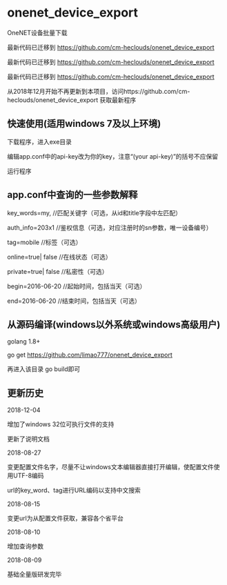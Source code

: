 # onenet_device_export
OneNET设备批量下载

最新代码已迁移到
https://github.com/cm-heclouds/onenet_device_export

最新代码已迁移到
https://github.com/cm-heclouds/onenet_device_export

最新代码已迁移到
https://github.com/cm-heclouds/onenet_device_export

从2018年12月开始不再更新到本项目，访问https://github.com/cm-heclouds/onenet_device_export
获取最新程序

## 快速使用(适用windows 7及以上环境)
下载程序，进入exe目录

编辑app.conf中的api-key改为你的key，注意“(your api-key)”的括号不应保留

运行程序

## app.conf中查询的一些参数解释
key_words=my, //匹配关键字（可选，从id和title字段中左匹配）

auth_info=203x1 //鉴权信息（可选，对应注册时的sn参数，唯一设备编号）

tag=mobile //标签（可选）

online=true| false //在线状态（可选）

private=true| false //私密性（可选）

begin=2016-06-20 //起始时间，包括当天（可选）

end=2016-06-20 //结束时间，包括当天（可选）

## 从源码编译(windows以外系统或windows高级用户)
golang 1.8+

go get https://github.com/limao777/onenet_device_export

再进入该目录 go build即可

## 更新历史
2018-12-04

增加了windows 32位可执行文件的支持

更新了说明文档


2018-08-27

变更配置文件名字，尽量不让windows文本编辑器直接打开编辑，使配置文件使用UTF-8编码

url的key_word、tag进行URL编码以支持中文搜索


2018-08-15

变更url为从配置文件获取，兼容各个省平台


2018-08-10

增加查询参数


2018-08-09

基础全量版研发完毕